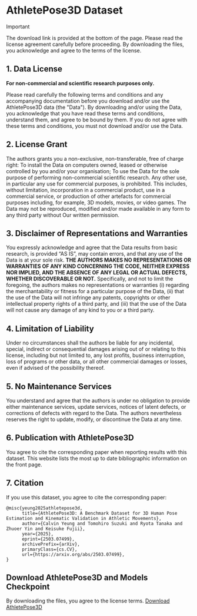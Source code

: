 # AthletePose3D Dataset

> [!IMPORTANT]
> The download link is provided at the bottom of the page.
> Please read the license agreement carefully before proceeding.
> By downloading the files, you acknowledge and agree to the terms of the license.

## 1. Data License
**For non-commercial and scientific research purposes only.**

Please read carefully the following terms and conditions and any accompanying documentation before you download and/or use the AthletePose3D data (the "Data"). By downloading and/or using the Data, you acknowledge that you have read these terms and conditions, understand them, and agree to be bound by them. If you do not agree with these terms and conditions, you must not download and/or use the Data.

## 2. License Grant
The authors grants you a non-exclusive, non-transferable, free of charge right: To install the Data on computers owned, leased or otherwise controlled by you and/or your organisation; To use the Data for the sole purpose of performing non-commercial scientific research. Any other use, in particular any use for commercial purposes, is prohibited. This includes, without limitation, incorporation in a commercial product, use in a commercial service, or production of other artefacts for commercial purposes including, for example, 3D models, movies, or video games. The Data may not be reproduced, modified and/or made available in any form to any third party without Our written permission.

## 3. Disclaimer of Representations and Warranties
You expressly acknowledge and agree that the Data results from basic research, is provided “AS IS”, may contain errors, and that any use of the Data is at your sole risk. **THE AUTHORS MAKES NO REPRESENTATIONS OR WARRANTIES OF ANY KIND CONCERNING THE CODE, NEITHER EXPRESS NOR IMPLIED, AND THE ABSENCE OF ANY LEGAL OR ACTUAL DEFECTS, WHETHER DISCOVERABLE OR NOT.** Specifically, and not to limit the foregoing, the authors makes no representations or warranties (i) regarding the merchantability or fitness for a particular purpose of the Data, (ii) that the use of the Data will not infringe any patents, copyrights or other intellectual property rights of a third party, and (iii) that the use of the Data will not cause any damage of any kind to you or a third party.

## 4. Limitation of Liability
Under no circumstances shall the authors be liable for any incidental, special, indirect or consequential damages arising out of or relating to this license, including but not limited to, any lost profits, business interruption, loss of programs or other data, or all other commercial damages or losses, even if advised of the possibility thereof.

## 5. No Maintenance Services
You understand and agree that the authors is under no obligation to provide either maintenance services, update services, notices of latent defects, or corrections of defects with regard to the Data. The authors nevertheless reserves the right to update, modify, or discontinue the Data at any time.

## 6. Publication with AthletePose3D
You agree to cite the corresponding paper when reporting results with this dataset. This website lists the most up to date bibliographic information on the front page.

## 7. Citation
If you use this dataset, you agree to cite the corresponding paper:
```
@misc{yeung2025athletepose3d,
      title={AthletePose3D: A Benchmark Dataset for 3D Human Pose Estimation and Kinematic Validation in Athletic Movements}, 
      author={Calvin Yeung and Tomohiro Suzuki and Ryota Tanaka and Zhuoer Yin and Keisuke Fujii},
      year={2025},
      eprint={2503.07499},
      archivePrefix={arXiv},
      primaryClass={cs.CV},
      url={https://arxiv.org/abs/2503.07499}, 
}
```
## Download AthletePose3D and Models Checkpoint
By downloading the files, you agree to the license terms. [Download AthletePose3D](https://drive.google.com/drive/folders/10YnMJAluiscnLkrdiluIeehNetdry5Ft?usp=sharing)
